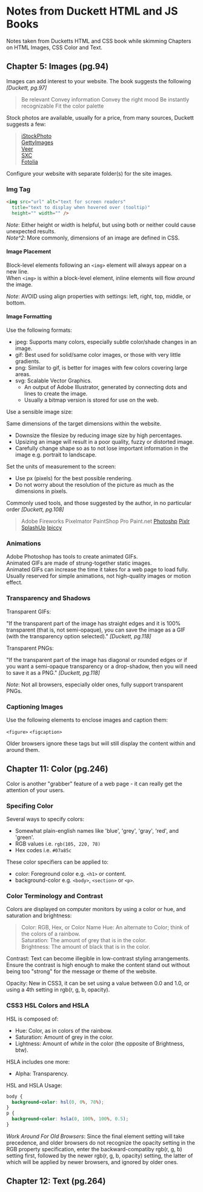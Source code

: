 # Notes from Duckett HTML and JS Books

Notes taken from Ducketts HTML and CSS book while
skimming Chapters on HTML Images, CSS Color and Text.

## Chapter 5: Images (pg.94)

Images can add interest to your website.
The book suggests the following *[Duckett, pg.97]*

> Be relevant
> Convey  information
> Convey the right mood
> Be instantly recognizable
> Fit the color palette

Stock photos are available, usually for a price, from many sources, Duckett suggests a few:

> [iStockPhoto](https://www.istockphoto.com)  
> [GettyImages](https://www.gettyimages.com)  
> [Veer](https://www.veer.com)  
> [SXC](https://www.sxc.hu)  
> [Fotolia](https://www.fotolia.com)  

Configure your website with separate folder(s) for the site images.

### Img Tag

```html
<img src="url" alt="text for screen readers" 
  title="text to display when hovered over (tooltip)"
  height="" width="" />
```

*Note*: Either height or width is helpful, but using both or neither could cause unexpected results.  
*Note^2*: More commonly, dimensions of an image are defined in CSS.

#### Image Placement

Block-level elements following an `<img>` element will always appear on a new line.  
When `<img>` is within a block-level element, inline elements will flow *around* the image.  

*Note*: AVOID using align properties with settings: left, right, top, middle, or bottom.

#### Image Formatting

Use the following formats:  

- jpeg: Supports many colors, especially subtle color/shade changes in an image.  
- gif: Best used for solid/same color images, or those with very little gradients.  
- png: Similar to gif, is better for images with few colors covering large areas.  
- svg: Scalable Vector Graphics.  
  - An output of Adobe Illustrator, generated by connecting dots and lines to create the image.  
  - Usually a bitmap version is stored for use on the web.  

Use a sensible image size:  

Same dimensions of the target dimensions within the website.  

- Downsize the filesize by reducing image size by high percentages.  
- Upsizing an image will result in a poor quality, fuzzy or distorted image.  
- Carefully change shape so as to not lose important information in the image e.g. portrait to landscape.  

Set the units of measurement to the screen:  

- Use px (pixels) for the best possible rendering.  
- Do not worry about the resolution of the picture as much as the dimensions in pixels.  


Commonly used tools, and those suggested by the author, in no particular order *[Duckett, pg.108]*

> Adobe Fireworks
> Pixelmator
> PaintShop Pro
> Paint.net
> [Photoshp](https://www.photoshop.com)
> [Pixlr](https://www.pixlr.com)
> [SplashUp](https://www.splashup.com)
> [Ipiccy](https://www.ipiccy.com)

### Animations

Adobe Photoshop has tools to create animated GIFs.  
Animated GIFs are made of strung-together static images.  
Animated GIFs can increase the time it takes for a web page to load fully.  
Usually reserved for simple animations, not high-quality images or motion effect.  

### Transparency and Shadows

Transparent GIFs:

"If the transparent part of the image has straight edges and it is 100% transparent (that is, not semi-opaque), you can save the image as a GIF (with the transparency option selected)." *[Duckett, pg.118]*  

Transparent PNGs:

"If the transparent part of the image has diagonal or rounded edges or if you want a semi-opaque transparency or a drop-shadow, then you will need to save it as a PNG." *[Duckett, pg.118]*

*Note*: Not all browsers, especially older ones, fully support transparent PNGs.  

### Captioning Images

Use the following elements to enclose images and caption them:

`<figure>`
`<figcaption>`

Older browsers ignore these tags but will still display the content within and around them.  

## Chapter 11: Color (pg.246)

Color is another "grabber" feature of a web page - it can really get the attention of your users.  

### Specifing Color

Several ways to specify colors:  

- Somewhat plain-english names like 'blue', 'grey', 'gray', 'red', and 'green'.  
- RGB values i.e. `rgb(105, 220, 78)`  
- Hex codes i.e. `#07a85c`  

These color specifiers can be applied to:

- color: Foreground color e.g. `<h1>` or content.  
- background-color e.g. `<body>`, `<section>` or `<p>`.  

### Color Terminology and Contrast

Colors are displayed on computer monitors by using a color or hue, and saturation and brightness:
> Color: RGB, Hex, or Color Name
> Hue: An alternate to Color; think of the colors of a rainbow.  
> Saturation: The amount of grey that is in the color.  
> Brightness: The amount of black that is in the color.  

Contrast: Text can become illegible in low-contrast styling arrangements. Ensure the contrast is high enough to make the content stand out without being too "strong" for the message or theme of the website.  

Opacity: New in CSS3, it can be set using a value between 0.0 and 1.0, or using a 4th setting in rgb(r, g, b, opacity).  

### CSS3 HSL Colors and HSLA

HSL is composed of:

- Hue: Color, as in colors of the rainbow.  
- Saturation: Amount of grey in the color.  
- Lightness: Amount of *white* in the color (the opposite of Brightness, btw).  

HSLA includes one more:

- Alpha: Transparency.  

HSL and HSLA Usage:

```css
body {
  background-color: hsl(0, 0%, 78%);
}
p {
  background-color: hsla(0, 100%, 100%, 0.5);
}
```

*Work Around For Old Browsers*: Since the final element setting will take precedence, and older browsers do not recognize the opacity setting in the RGB property specification, enter the backward-compatiby rgb(r, g, b) setting first, followed by the newer rgb(r, g, b, opacity) setting, the latter of which will be applied by newer browsers, and ignored by older ones.  

## Chapter 12: Text (pg.264)
